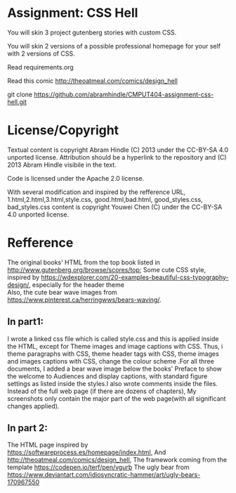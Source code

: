 Assignment: CSS Hell
====================

You will skin 3 project gutenberg stories with custom CSS.

You will skin 2 versions of a possible professional homepage for your
self with 2 versions of CSS.

Read requirements.org

Read this comic http://theoatmeal.com/comics/design_hell

git clone https://github.com/abramhindle/CMPUT404-assignment-css-hell.git

License/Copyright
=================

Textual content is copyright Abram Hindle (C) 2013 under the CC-BY-SA
4.0 unported license. Attribution should be a hyperlink to the
repository and (C) 2013 Abram Hindle visibile in the text.

Code is licensed under the Apache 2.0 license.

With several modification and inspired by the refference URL,
1.html,2.html,3.html,style.css, good.html,bad.html, good_styles.css, bad_styles.css content is copyright Youwei Chen (C) under the CC-BY-SA 4.0 unported license.  

Refference 
=================
The original books' HTML from the top book listed in http://www.gutenberg.org/browse/scores/top; 
Some cute CSS style, inspired by https://wdexplorer.com/20-examples-beautiful-css-typography-design/, especially for the header theme  
Also, the cute bear wave images from https://www.pinterest.ca/herringwws/bears-waving/.

## In part1:
I wrote a linked css file which is called style.css and this is applied inside the HTML, except for Theme images and image captions with CSS. Thus, i theme paragraphs with CSS,  theme header tags with CSS, theme images and images captions with CSS, change the colour scheme .For all three documents, I added a bear wave image below the books' Preface to show the welcome to Audiences and display captions, with standard figure settings as listed inside the styles.I also wrote comments inside the files. Instead of the full web page (if there are dozens of chapters), My screenshots only contain the major part of the web page(with all significant changes applied).

## In part 2:
The HTML page inspired by https://softwareprocess.es/homepage/index.html, And http://theoatmeal.com/comics/design_hell, The framework coming from the template   https://codepen.io/terf/pen/vgurb
The ugly bear from https://www.deviantart.com/idiosyncratic-hammer/art/ugly-bears-170967550